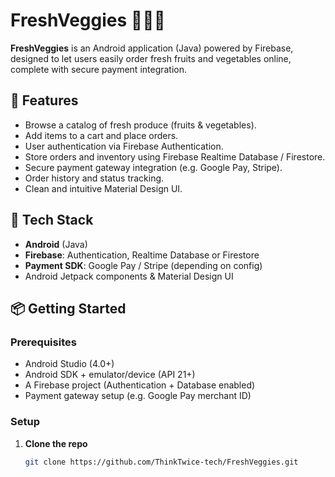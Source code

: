 # FreshVeggies 🍅🥕🛒

**FreshVeggies** is an Android application (Java) powered by Firebase, designed to let users easily order fresh fruits and vegetables online, complete with secure payment integration.

## 🚀 Features

- Browse a catalog of fresh produce (fruits & vegetables).
- Add items to a cart and place orders.
- User authentication via Firebase Authentication.
- Store orders and inventory using Firebase Realtime Database / Firestore.
- Secure payment gateway integration (e.g. Google Pay, Stripe).
- Order history and status tracking.
- Clean and intuitive Material Design UI.

## 🧰 Tech Stack

- **Android** (Java)
- **Firebase**: Authentication, Realtime Database or Firestore
- **Payment SDK**: Google Pay / Stripe (depending on config)
- Android Jetpack components & Material Design UI

## 📦 Getting Started

### Prerequisites

- Android Studio (4.0+)
- Android SDK + emulator/device (API 21+)
- A Firebase project (Authentication + Database enabled)
- Payment gateway setup (e.g. Google Pay merchant ID)

### Setup

1. **Clone the repo**  
   ```bash
   git clone https://github.com/ThinkTwice‑tech/FreshVeggies.git
